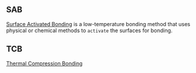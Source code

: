 
## SAB
[Surface Activated Bonding](tags.html#surface-activated-bonding-sab) is a low-temperature bonding method that uses physical or chemical methods to `activate` the surfaces for bonding.
## TCB
[Thermal Compression Bonding](tags.html#thermal-compression-bonding)
